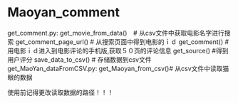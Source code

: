 # Maoyan_comment
get_comment.py:
        get_movie_from_data()　# 从csv文件中获取电影名字进行搜索
        get_comment_page_url() # 从搜索页面中得到电影的ｉｄ
        get_comment()  # 用电影ｉｄ进入到电影评论的手机版,获取５０页的评论信息
        get_source()  #得到用户评分
        save_data_to_csv()  # 存储数据到csv文件
 get_MaoYan_dataFromCSV.py:
        get_Maoyan_from_csv()# 从csv文件中读取猫眼的数据


使用前记得更改读取数据的路径！！！


